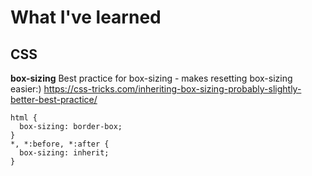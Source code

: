 # What I've learned

## CSS

**box-sizing**
Best practice for box-sizing - makes resetting box-sizing easier:)
https://css-tricks.com/inheriting-box-sizing-probably-slightly-better-best-practice/


```
html {
  box-sizing: border-box;
}
*, *:before, *:after {
  box-sizing: inherit;
}
```
